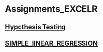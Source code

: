 # Assignments_EXCELR

## [Hypothesis Testing](https://colab.research.google.com/drive/1TgiR2__Fmt-uBVr2Oph9_SH5fu_G3lz6?usp=sharing)

## [SIMPLE_lINEAR_REGRESSION](https://colab.research.google.com/drive/10g8YiJ3zglWs9znj4z-sUh3jB4GA8Fb1?usp=sharing)
